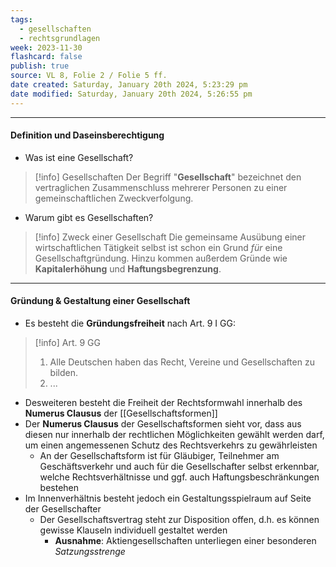 ```yaml
---
tags:
  - gesellschaften
  - rechtsgrundlagen
week: 2023-11-30
flashcard: false
publish: true
source: VL 8, Folie 2 / Folie 5 ff.
date created: Saturday, January 20th 2024, 5:23:29 pm
date modified: Saturday, January 20th 2024, 5:26:55 pm
---
```

***
#### Definition und Daseinsberechtigung

- Was ist eine Gesellschaft?

> [!info] Gesellschaften 
> Der Begriff "**Gesellschaft**" bezeichnet den vertraglichen Zusammenschluss mehrerer Personen zu einer gemeinschaftlichen Zweckverfolgung.

- Warum gibt es Gesellschaften?

> [!info] Zweck einer Gesellschaft 
> Die gemeinsame Ausübung einer wirtschaftlichen Tätigkeit selbst ist schon ein Grund *für* eine Gesellschaftgründung. Hinzu kommen außerdem Gründe wie **Kapitalerhöhung** und **Haftungsbegrenzung**.

***
#### Gründung & Gestaltung einer Gesellschaft

- Es besteht die **Gründungsfreiheit** nach Art. 9 I GG:

> [!info] Art. 9 GG 
> 1. Alle Deutschen haben das Recht, Vereine und Gesellschaften zu bilden.
> 2. ...

- Desweiteren besteht die Freiheit der Rechtsformwahl innerhalb des **Numerus Clausus** der [[Gesellschaftsformen]]
- Der **Numerus Clausus** der Gesellschaftsformen sieht vor, dass aus diesen nur innerhalb der rechtlichen Möglichkeiten gewählt werden darf, um einen angemessenen Schutz des Rechtsverkehrs zu gewährleisten
	- An der Gesellschaftsform ist für Gläubiger, Teilnehmer am Geschäftsverkehr und auch für die Gesellschafter selbst erkennbar, welche Rechtsverhältnisse und ggf. auch Haftungsbeschränkungen bestehen
- Im Innenverhältnis besteht jedoch ein Gestaltungsspielraum auf Seite der Gesellschafter
	- Der Gesellschaftsvertrag steht zur Disposition offen, d.h. es können gewisse Klauseln individuell gestaltet werden
		- **Ausnahme**: Aktiengesellschaften unterliegen einer besonderen *Satzungsstrenge*
